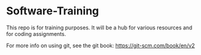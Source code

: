 # Software-Training

This repo is for training purposes. It will be a hub for various resources and for coding assignments.

For more info on using git, see the git book: https://git-scm.com/book/en/v2
